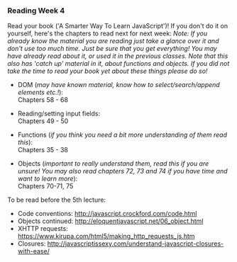 ### Reading Week 4

Read your book ('A Smarter Way To Learn JavaScript')! If you don't do it on yourself, here's the chapters to read next for next week:
*Note: If you already know the material you are reading just take a glance over it and don't use too much time. Just be sure that you get everything! You may have already read about it, or used it  in the previous classes. Note that this also has 'catch up' material in it, about functions and objects. If you did not take the time to read your book yet about these things please do so!*

* DOM (*may have known material, know how to select/search/append elements etc.!*):</br>
Chapters 58 - 68

* Reading/setting input fields:</br>
Chapters 49 - 50

* Functions (*if you think you need a bit more understanding of them read this*):</br>
Chapters 35 - 38

* Objects (*important to really understand them, read this if you are unsure! You may also read chapters 72, 73 and 74 if you have time and want to learn more*):</br>
Chapters 70-71, 75

To be read before the 5th lecture:
- Code conventions: http://javascript.crockford.com/code.html
- Objects continued: http://eloquentjavascript.net/06_object.html
- XHTTP requests: https://www.kirupa.com/html5/making_http_requests_js.htm
- Closures: http://javascriptissexy.com/understand-javascript-closures-with-ease/
